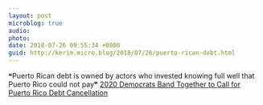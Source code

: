 ```yaml
---
layout: post
microblog: true
audio: 
photo: 
date: 2018-07-26 09:55:34 +0800
guid: http://kerim.micro.blog/2018/07/26/puerto-rican-debt.html
---
```

❝Puerto Rican debt is owned by actors who invested knowing full well that Puerto Rico could not pay❞ [2020 Democrats Band Together to Call for Puerto Rico Debt Cancellation](https://theintercept.com/2018/07/25/puerto-rico-debt-cancellation-bill/)
